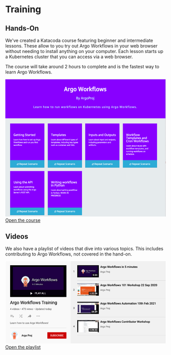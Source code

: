 # Training

## Hands-On

We've created a Katacoda course featuring beginner and intermediate lessons. These allow to you try out Argo Workflows
in your web browser without needing to install anything on your computer. Each lesson starts up a Kubernetes cluster
that you can access via a web browser.

The course will take around 2 hours to complete and is the fastest way to learn Argo Workflows. 

[![Katacoda Screeshot](assets/katacoda.png) Open the course](https://www.katacoda.com/nholuongut/courses/argo-workflows/)

## Videos

We also have a playlist of videos that dive into various topics. This includes contributing to Argo Workflows, not
covered in the hand-on.

[![Videos Screenshot](assets/videos.png) Open the playlist](https://youtube.com/playlist?list=PLGHfqDpnXFXLHfeapfvtt9URtUF1geuBo)
